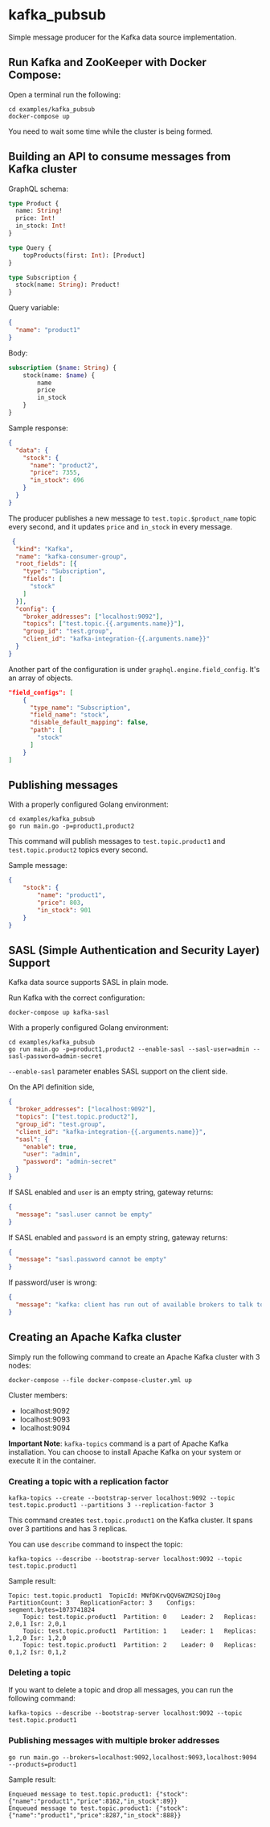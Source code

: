 # kafka_pubsub

Simple message producer for the Kafka data source implementation. 

## Run Kafka and ZooKeeper with Docker Compose:

Open a terminal run the following:

```
cd examples/kafka_pubsub
docker-compose up
```

You need to wait some time while the cluster is being formed. 

## Building an API to consume messages from Kafka cluster

GraphQL schema:

```graphql
type Product {
  name: String!
  price: Int!
  in_stock: Int!
}

type Query {
    topProducts(first: Int): [Product]
}

type Subscription {
  stock(name: String): Product!
}
```

Query variable:

```json
{
  "name": "product1"
}
```

Body:
```graphql
subscription ($name: String) {
    stock(name: $name) {
        name
        price
        in_stock
    }
}
```

Sample response:
```json
{
  "data": {
    "stock": {
      "name": "product2",
      "price": 7355,
      "in_stock": 696
    }
  }
}
```

The producer publishes a new message to `test.topic.$product_name` topic every second, and it updates `price` and `in_stock` in every message.


```json
 {
  "kind": "Kafka",
  "name": "kafka-consumer-group",
  "root_fields": [{
    "type": "Subscription",
    "fields": [
      "stock"
    ]
  }],
  "config": {
    "broker_addresses": ["localhost:9092"],
    "topics": ["test.topic.{{.arguments.name}}"],
    "group_id": "test.group",
    "client_id": "kafka-integration-{{.arguments.name}}"
  }
}
```

Another part of the configuration is under `graphql.engine.field_config`. It's an array of objects. 

```json
"field_configs": [
    {
      "type_name": "Subscription",
      "field_name": "stock",
      "disable_default_mapping": false,
      "path": [
        "stock"
      ]
    }
]
```

## Publishing messages

With a properly configured Golang environment:

```
cd examples/kafka_pubsub
go run main.go -p=product1,product2
```

This command will publish messages to `test.topic.product1` and `test.topic.product2` topics every second.

Sample message:
```json
{
	"stock": {
		"name": "product1",
		"price": 803,
		"in_stock": 901
	}
}
```

## SASL (Simple Authentication and Security Layer) Support

Kafka data source supports SASL in plain mode.

Run Kafka with the correct configuration:

```
docker-compose up kafka-sasl
```

With a properly configured Golang environment:

```
cd examples/kafka_pubsub
go run main.go -p=product1,product2 --enable-sasl --sasl-user=admin --sasl-password=admin-secret
```

`--enable-sasl` parameter enables SASL support on the client side. 

On the API definition side,

```json
{
  "broker_addresses": ["localhost:9092"],
  "topics": ["test.topic.product2"],
  "group_id": "test.group",
  "client_id": "kafka-integration-{{.arguments.name}}",
  "sasl": {
    "enable": true,
    "user": "admin",
    "password": "admin-secret"
  }
}
```
If SASL enabled and `user` is an empty string, gateway returns: 

```json
{
  "message": "sasl.user cannot be empty"
}
```

If SASL enabled and `password` is an empty string, gateway returns:

```json
{
  "message": "sasl.password cannot be empty"
}
```

If password/user is wrong:

```json
{
  "message": "kafka: client has run out of available brokers to talk to (Is your cluster reachable?)"
}
```

## Creating an Apache Kafka cluster

Simply run the following command to create an Apache Kafka cluster with 3 nodes:

```
docker-compose --file docker-compose-cluster.yml up
```

Cluster members:

* localhost:9092
* localhost:9093
* localhost:9094

**Important Note**: `kafka-topics` command is a part of Apache Kafka installation. You can choose to install Apache Kafka on your system or
execute it in the container.

### Creating a topic with a replication factor

```
kafka-topics --create --bootstrap-server localhost:9092 --topic test.topic.product1 --partitions 3 --replication-factor 3
```

This command creates `test.topic.product1` on the Kafka cluster. It spans over 3 partitions and has 3 replicas.

You can use `describe` command to inspect the topic:

```
kafka-topics --describe --bootstrap-server localhost:9092 --topic test.topic.product1
```

Sample result:

```
Topic: test.topic.product1	TopicId: MNfDKrvQQV6WZM2SQjI0og	PartitionCount: 3	ReplicationFactor: 3	Configs: segment.bytes=1073741824
	Topic: test.topic.product1	Partition: 0	Leader: 2	Replicas: 2,0,1	Isr: 2,0,1
	Topic: test.topic.product1	Partition: 1	Leader: 1	Replicas: 1,2,0	Isr: 1,2,0
	Topic: test.topic.product1	Partition: 2	Leader: 0	Replicas: 0,1,2	Isr: 0,1,2
```

### Deleting a topic

If you want to delete a topic and drop all messages, you can run the following command:

```
kafka-topics --describe --bootstrap-server localhost:9092 --topic test.topic.product1
```

### Publishing messages with multiple broker addresses

```
go run main.go --brokers=localhost:9092,localhost:9093,localhost:9094 --products=product1
```

Sample result:

```
Enqueued message to test.topic.product1: {"stock":{"name":"product1","price":8162,"in_stock":89}}
Enqueued message to test.topic.product1: {"stock":{"name":"product1","price":8287,"in_stock":888}}
```
